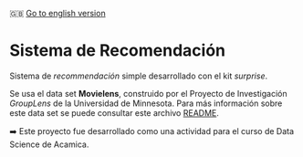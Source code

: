 :uk: [Go to english version](https://github.com/iseka-dev/recommendation-surprise/blob/master/README.md)

# Sistema de Recomendación

Sistema de *recommendación* simple desarrollado con el kit *surprise*.

Se usa el data set **Movielens**, construido por el Proyecto de Investigación *GroupLens* de la Universidad de Minnesota. Para más información sobre este data set se puede consultar este archivo [README](http://files.grouplens.org/datasets/movielens/ml-100k-README.txt).

:arrow_right: Este proyecto fue desarrollado como una actividad para el curso de Data Science de Acamica.
